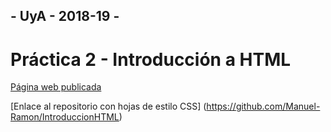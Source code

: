 ## - UyA - 2018-19 -
# Práctica 2 - Introducción a HTML
[Página web publicada](https://amps1819.github.io/P2-Intro_HTML/)

[Enlace al repositorio con hojas de estilo CSS] (https://github.com/Manuel-Ramon/IntroduccionHTML)

